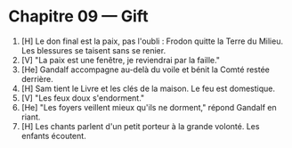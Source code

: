 # Chapitre 09 — Gift

1. [H] Le don final est la paix, pas l'oubli : Frodon quitte la Terre du Milieu. Les blessures se taisent sans se renier.
2. [V] "La paix est une fenêtre, je reviendrai par la faille."
3. [He] Gandalf accompagne au-delà du voile et bénit la Comté restée derrière.
4. [H] Sam tient le Livre et les clés de la maison. Le feu est domestique.
5. [V] "Les feux doux s'endorment."
6. [He] "Les foyers veillent mieux qu'ils ne dorment," répond Gandalf en riant.
7. [H] Les chants parlent d'un petit porteur à la grande volonté. Les enfants écoutent.
